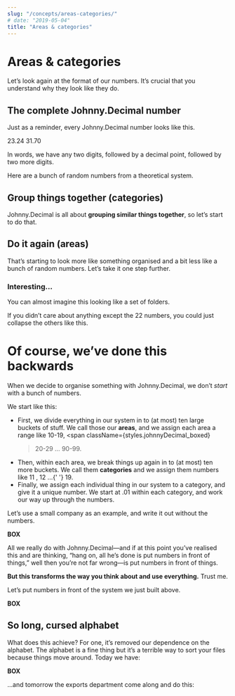 ```yaml
---
slug: "/concepts/areas-categories/"
# date: "2019-05-04"
title: "Areas & categories"
---
```


# Areas & categories

Let’s look again at the format of our numbers. It’s crucial that you understand why they look like they do.

## The complete Johnny.Decimal number

Just as a reminder, every Johnny.Decimal number looks like this.

<div class="inline-block p-2 ml-2 border border-orange-600 font-jdmono">23.24 31.70</div>

In words, we have any two digits, followed by a decimal point, followed by two more digits.

Here are a bunch of random numbers from a theoretical system.

## Group things together (categories)

Johnny.Decimal is all about **grouping similar things together**, so let’s start to do that.

## Do it again (areas)

That’s starting to look more like something organised and a bit less like a bunch of random numbers. Let’s take it one step further.

### Interesting...

You can almost imagine this looking like a set of folders.

If you didn’t care about anything except the 22 numbers, you could just collapse the others like this.

# Of course, we’ve done this backwards

When we decide to organise something with Johnny.Decimal, we don’t _start_ with a bunch of numbers.

We start like this:

- First, we divide everything in our system in to (at most) ten large buckets of stuff. We call those our **areas**, and we assign each area a range like
  <span className={styles.johnnyDecimal_boxed}>10-19</span>, <span
  className={styles.johnnyDecimal_boxed}
  > 20-29
  > </span> … <span className={styles.johnnyDecimal_boxed}>90-99</span>.
- Then, within each area, we break things up again in to (at most) ten more buckets. We call them **categories** and we assign them numbers like <span className={styles.johnnyDecimal_boxed}>11</span>
  , <span className={styles.johnnyDecimal_boxed}>12</span> …{' '}
  <span className={styles.johnnyDecimal_boxed}>19</span>.
- Finally, we assign each individual thing in our system to a category, and give it a unique number. We start at
  <span className={styles.johnnyDecimal_boxed}>.01</span> within each category, and
  work our way up through the numbers.

Let’s use a small company as an example, and write it out without the numbers.

**BOX**

All we really do with Johnny.Decimal—and if at this point you’ve realised this and are thinking, “hang on, all he’s done is put numbers in front of things,” well then you’re not far wrong—is put numbers in front of things.

**But this transforms the way you think about and use everything.** Trust me.

Let’s put numbers in front of the system we just built above.

**BOX**

## So long, cursed alphabet

What does this achieve? For one, it’s removed our dependence on the alphabet. The alphabet is a fine thing but it’s a terrible way to sort your files because things move around. Today we have:

**BOX**

…and tomorrow the exports department come along and do this:
